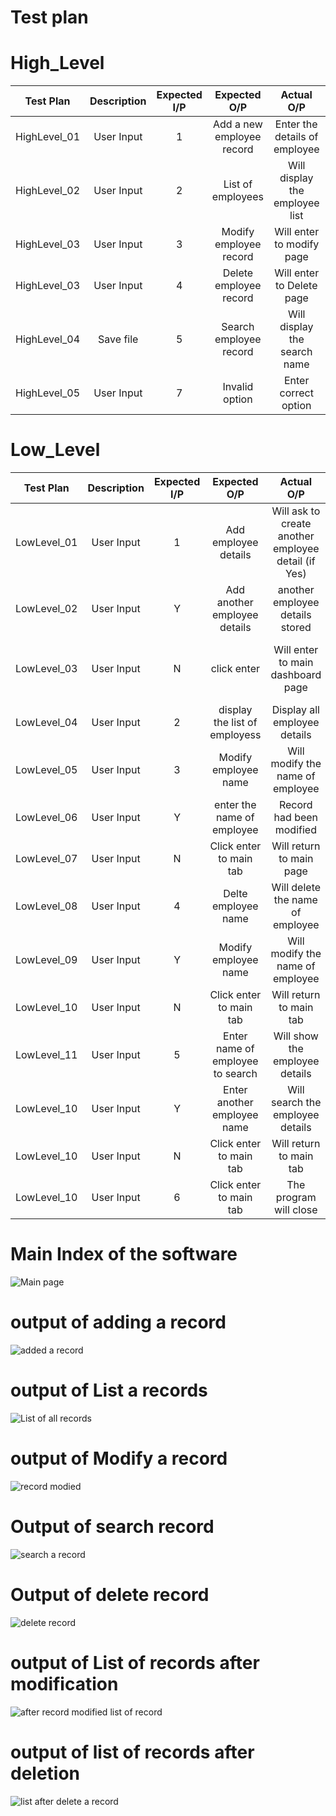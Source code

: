 # Test plan
# High_Level
Test Plan | Description | Expected I/P | Expected O/P | Actual O/P | Type of Test 
|:--:|:--:|:--:|:--:|:--:|:--:|
| HighLevel_01| User Input | 1 | Add a new employee record | Enter the details of employee | Main dashboard test |
| HighLevel_02| User Input | 2 | List of employees | Will display the employee list |Valid test|
| HighLevel_03| User Input | 3 | Modify employee record | Will enter to modify page |Valid test|
| HighLevel_03| User Input | 4 | Delete employee record | Will enter to Delete page |Valid test|
| HighLevel_04| Save file | 5 | Search employee record | Will display the search name  | valid test |
| HighLevel_05| User Input | 7 | Invalid option| Enter correct option |Invalid test|

# Low_Level
Test Plan | Description | Expected I/P | Expected O/P | Actual O/P | Type of Test 
|:--:|:--:|:--:|:--:|:--:|:--:|
| LowLevel_01| User Input | 1 | Add employee details | Will ask to create another employee detail (if Yes) |Save the details in list|
| LowLevel_02| User Input | Y |Add another employee details| another employee details stored |Save the details in list|
| LowLevel_03| User Input | N | click enter | Will enter to main dashboard page |Will comeback to dashboard page|
| LowLevel_04| User Input | 2 | display the list of employess | Display all employee details|Display test|
| LowLevel_05| User Input | 3 | Modify employee name | Will modify the name of employee |Modify test|
| LowLevel_06| User Input | Y | enter the name of employee | Record had been modified |Modify test|
| LowLevel_07| User Input | N | Click enter to main tab | Will return to main page |Modify test|
| LowLevel_08| User Input | 4 | Delte employee name | Will delete the name of employee |Delete test|
| LowLevel_09| User Input | Y | Modify employee name | Will modify the name of employee |Delete test|
| LowLevel_10| User Input | N | Click enter to main tab| Will return to main tab |Delete test|
| LowLevel_11| User Input | 5 | Enter name of employee to search| Will show the employee details |search test|
| LowLevel_10| User Input | Y | Enter another employee name| Will search the employee details |search test|
| LowLevel_10| User Input | N | Click enter to main tab| Will return to main tab |Search test|
| LowLevel_10| User Input | 6 | Click enter to main tab| The program will close |Exit test|




# Main Index of the software 

![Main page](https://user-images.githubusercontent.com/82767035/153038074-85930787-15ba-4b68-8646-398fb6c301a1.PNG)

# output of adding a record 

![added a record](https://user-images.githubusercontent.com/82767035/153037924-31ea7e33-2045-424b-be9a-aa4d82c4797e.PNG)

# output of List a records

![List of all records](https://user-images.githubusercontent.com/82767035/153038051-7ee654a2-a979-471f-a96f-b8aa349efe50.PNG)

# output of Modify a record

![record modied](https://user-images.githubusercontent.com/82767035/153038096-b09495ce-57b1-4ca3-8d2b-d5eca5558f39.PNG)

# Output of search record 

![search a record](https://user-images.githubusercontent.com/82767035/153038109-e6f8a5c7-509d-4c14-819d-0e0cdc4dbeda.PNG)

# Output of delete record 

![delete record](https://user-images.githubusercontent.com/82767035/153038013-262f4bee-53af-4043-9a94-56b4fbec5031.PNG)

# output of List of records after modification 

![after record modified list of record](https://user-images.githubusercontent.com/82767035/153037953-99f455b0-53ad-4507-98de-9ada6d43dd87.PNG)

# output of list of records after deletion 

![list after delete a record](https://user-images.githubusercontent.com/82767035/153038030-aa86c735-76dc-47d1-b197-d5ae647b5b77.PNG)




